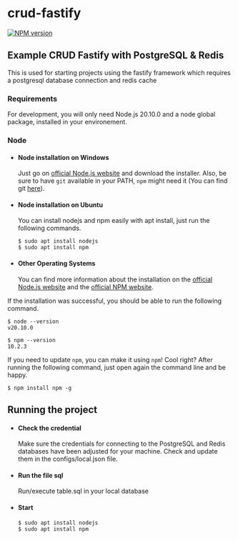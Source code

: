 # crud-fastify
[![NPM
version](https://img.shields.io/npm/v/fastify.svg?style=flat)](https://www.npmjs.com/package/fastify)

Example CRUD Fastify with PostgreSQL &amp; Redis
---

This is used for starting projects using the fastify framework which requires a postgresql database connection and redis cache
### Requirements

For development, you will only need Node.js 20.10.0 and a node global package, installed in your environement.

### Node
- #### Node installation on Windows

  Just go on [official Node.js website](https://nodejs.org/) and download the installer.
Also, be sure to have `git` available in your PATH, `npm` might need it (You can find git [here](https://git-scm.com/)).

- #### Node installation on Ubuntu

  You can install nodejs and npm easily with apt install, just run the following commands.

      $ sudo apt install nodejs
      $ sudo apt install npm

- #### Other Operating Systems
  You can find more information about the installation on the [official Node.js website](https://nodejs.org/) and the [official NPM website](https://npmjs.org/).

If the installation was successful, you should be able to run the following command.

    $ node --version
    v20.10.0

    $ npm --version
    10.2.3

If you need to update `npm`, you can make it using `npm`! Cool right? After running the following command, just open again the command line and be happy.

    $ npm install npm -g

## Running the project
- #### Check the credential
  Make sure the credentials for connecting to the PostgreSQL and Redis databases have been adjusted for your machine. Check and update them in the configs/local.json file.
  
- #### Run the file sql
  Run/execute table.sql in your local database
  
- #### Start

      $ sudo apt install nodejs
      $ sudo apt install npm

